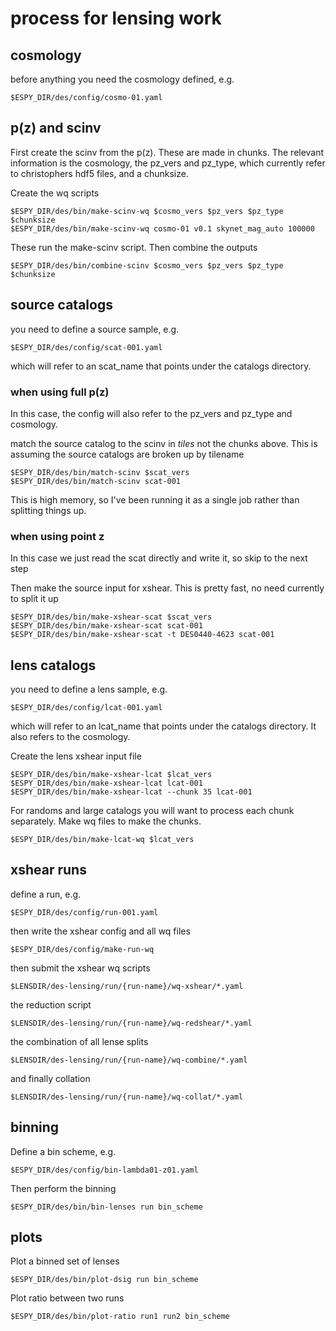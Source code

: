 process for lensing work
========================

cosmology
---------
before anything you need the cosmology defined, e.g.

    $ESPY_DIR/des/config/cosmo-01.yaml

p(z) and scinv
--------------

First create the scinv from the p(z). These are made in chunks.  The relevant
information is the cosmology, the pz_vers and pz_type, which currently refer to
christophers hdf5 files, and a chunksize.

Create the wq scripts

    $ESPY_DIR/des/bin/make-scinv-wq $cosmo_vers $pz_vers $pz_type $chunksize
    $ESPY_DIR/des/bin/make-scinv-wq cosmo-01 v0.1 skynet_mag_auto 100000

These run the make-scinv script.  Then combine the outputs

    $ESPY_DIR/des/bin/combine-scinv $cosmo_vers $pz_vers $pz_type $chunksize

source catalogs
---------------

you need to define a source sample, e.g.

    $ESPY_DIR/des/config/scat-001.yaml

which will refer to an scat_name that points under the catalogs directory.  

### when using full p(z)

In this case, the config will also refer to the pz_vers and pz_type and
cosmology.

match the source catalog to the scinv in *tiles* not the chunks above.  This is
assuming the source catalogs are broken up by tilename

    $ESPY_DIR/des/bin/match-scinv $scat_vers
    $ESPY_DIR/des/bin/match-scinv scat-001

This is high memory, so I've been running it as a single job rather than
splitting things up.

### when using point z

In this case we just read the scat directly and write it, so skip to the
next step

Then make the source input for xshear.  This is pretty fast, no need currently
to split it up

    $ESPY_DIR/des/bin/make-xshear-scat $scat_vers
    $ESPY_DIR/des/bin/make-xshear-scat scat-001
    $ESPY_DIR/des/bin/make-xshear-scat -t DES0440-4623 scat-001

lens catalogs
---------------

you need to define a lens sample, e.g.

    $ESPY_DIR/des/config/lcat-001.yaml

which will refer to an lcat_name that points under the catalogs directory.  It
also refers to the cosmology.

Create the lens xshear input file

    $ESPY_DIR/des/bin/make-xshear-lcat $lcat_vers
    $ESPY_DIR/des/bin/make-xshear-lcat lcat-001
    $ESPY_DIR/des/bin/make-xshear-lcat --chunk 35 lcat-001

For randoms and large catalogs you will want to process each chunk
separately.  Make wq files to make the chunks.

    $ESPY_DIR/des/bin/make-lcat-wq $lcat_vers


xshear runs
-----------

define a run, e.g.

    $ESPY_DIR/des/config/run-001.yaml

then write the xshear config and all wq files

    $ESPY_DIR/des/config/make-run-wq

then submit the xshear wq scripts

    $LENSDIR/des-lensing/run/{run-name}/wq-xshear/*.yaml 

the reduction script

    $LENSDIR/des-lensing/run/{run-name}/wq-redshear/*.yaml 

the combination of all lense splits

    $LENSDIR/des-lensing/run/{run-name}/wq-combine/*.yaml 

and finally collation

    $LENSDIR/des-lensing/run/{run-name}/wq-collat/*.yaml 

binning
-------

Define a bin scheme, e.g. 

    $ESPY_DIR/des/config/bin-lambda01-z01.yaml

Then perform the binning


    $ESPY_DIR/des/bin/bin-lenses run bin_scheme

plots
-----

Plot a binned set of lenses

    $ESPY_DIR/des/bin/plot-dsig run bin_scheme

Plot ratio between two runs

    $ESPY_DIR/des/bin/plot-ratio run1 run2 bin_scheme
